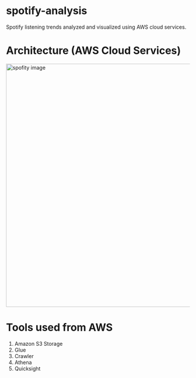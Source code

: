 # spotify-analysis
Spotify listening trends analyzed and visualized using AWS cloud services. 


# Architecture (AWS Cloud Services)

<img width="1200" height="665" alt="spofity image" src="https://github.com/user-attachments/assets/e4c70b03-8834-415b-9e2e-af2b95cdc657" />

# Tools used from AWS

1. Amazon S3 Storage
2. Glue
3. Crawler
4. Athena
5. Quicksight
